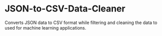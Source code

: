 # JSON-to-CSV-Data-Cleaner
Converts JSON data to CSV format while filtering and cleaning the data to used for machine learning applications.
